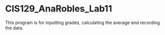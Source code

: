 # CIS129_AnaRobles_Lab11
This program is for inputting grades, calculating the average and recording the data.
